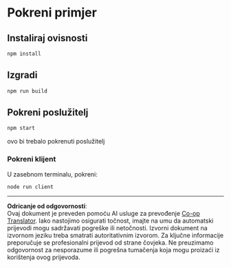 <!--
CO_OP_TRANSLATOR_METADATA:
{
  "original_hash": "67cc24a3a2d1cdd7d395ed5e67be8557",
  "translation_date": "2025-10-07T01:36:30+00:00",
  "source_file": "03-GettingStarted/11-simple-auth/code/basic/typescript/README.md",
  "language_code": "hr"
}
-->
# Pokreni primjer

## Instaliraj ovisnosti

```bash
npm install
```

## Izgradi

```bash
npm run build
```

## Pokreni poslužitelj

```bash
npm start
```

ovo bi trebalo pokrenuti poslužitelj

### Pokreni klijent

U zasebnom terminalu, pokreni:

```bash
node run client
```

---

**Odricanje od odgovornosti**:  
Ovaj dokument je preveden pomoću AI usluge za prevođenje [Co-op Translator](https://github.com/Azure/co-op-translator). Iako nastojimo osigurati točnost, imajte na umu da automatski prijevodi mogu sadržavati pogreške ili netočnosti. Izvorni dokument na izvornom jeziku treba smatrati autoritativnim izvorom. Za ključne informacije preporučuje se profesionalni prijevod od strane čovjeka. Ne preuzimamo odgovornost za nesporazume ili pogrešna tumačenja koja mogu proizaći iz korištenja ovog prijevoda.